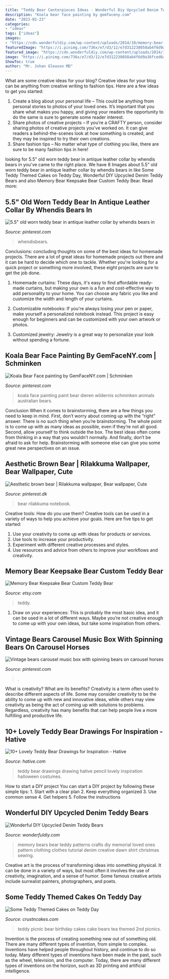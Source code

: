 ```yaml
---
title: "Teddy Bear Centerpieces Ideas - Wonderful Diy Upcycled Denim Teddy Bears"
description: "Koala bear face painting by gemfaceny.com"
date: "2023-02-23"
categories:
- "ideas"
tags: ["ideas"]
images:
- "https://cdn.wonderfuldiy.com/wp-content/uploads/2014/10/memory-bear-wonderfuldiy1.jpg"
featuredImage: "https://i.pinimg.com/736x/e7/d3/12/e7d312238058ab4f6d9a36fced6ae34d.jpg"
featured_image: "https://cdn.wonderfuldiy.com/wp-content/uploads/2014/10/memory-bear-wonderfuldiy1.jpg"
image: "https://i.pinimg.com/736x/e7/d3/12/e7d312238058ab4f6d9a36fced6ae34d.jpg"
ShowToc: true
author: "Mr. Johan Gleason MD"
---
```



What are some creative ideas for your blog?
Creative ideas for your blog can be anything from creative writing to fashion tips. Here are a few ideas to get you started: 
1) Create a blog about your personal life – This could be anything from personal stories to photos of your loved ones. It’s important that you share what makes you happy, and giving your readers the opportunity to do the same is sure to generate some reader interest. 
2) Share photos of creative projects – If you’re a CRAFTY person, consider sharing photos of creative projects you’ve worked on. It can give readers a behind-the-scenes look at how something is created, and they may be inspired to try their own creations. 
3) Share fashion tips – No matter what type of clothing you like, there are sure to be many fashion tips in here!

	

		
looking for 5.5&quot; old worn teddy bear in antique leather collar by whendis bears in you've came to the right place. We have 8 Images about 5.5&quot; old worn teddy bear in antique leather collar by whendis bears in like Some Teddy Themed Cakes on Teddy Day, Wonderful DIY Upcycled Denim Teddy Bears and also Memory Bear Keepsake Bear Custom Teddy Bear. Read more:
		
    
## 5.5&quot; Old Worn Teddy Bear In Antique Leather Collar By Whendis Bears In

<img loading=lazy src="https://i.pinimg.com/736x/46/28/0a/46280a43c6b13a36804d6c784781caa3.jpg" onerror="this.onerror=null;this.src='https://tse2.mm.bing.net/th?id=OIP.Wyi_gDs9CK7QeY6OnmR15wHaJ3&amp;pid=15.1';" alt="5.5&quot; old worn teddy bear in antique leather collar by whendis bears in">

_Source: pinterest.com_

>whendisbears. 

	

Conclusions: concluding thoughts on some of the best ideas for homemade projects.
There are a lot of great ideas for homemade projects out there and it can be hard to decide which one to tackle. Whether you're looking for a quick project or something more involved, these eight projects are sure to get the job done. 
1. Homemade curtains: These days, it's easy to find affordable ready-made curtains, but making your own is a fun and cost-effective way to add personality to your home. You can choose any fabric you like and customize the width and length of your curtains.

2. Customizable notebooks: If you're always losing your pen or paper, make yourself a personalized notebook instead. This project is easy enough for beginners and can be customized with your own artwork or photos.

3. Customized jewelry: Jewelry is a great way to personalize your look without spending a fortune.

    
## Koala Bear Face Painting By GemFaceNY.com | Schminken

<img loading=lazy src="https://i.pinimg.com/736x/dd/c7/03/ddc703b6ad2e353bdfc0a7901ecd0817.jpg" onerror="this.onerror=null;this.src='https://tse3.mm.bing.net/th?id=OIP.zTQcLPqVXrXk4XisDMSHEgDYEg&amp;pid=15.1';" alt="Koala Bear Face painting by GemFaceNY.com | Schminken">

_Source: pinterest.com_

>koala face painting paint bear dieren wildernis schminken animals australian bears. 

	

Conclusion
When it comes to brainstorming, there are a few things you need to keep in mind. First, don’t worry about coming up with the “right” answer. There is no such thing when you’re brainstorming. The whole point is to come up with as many ideas as possible, even if they’re not all good. Second, allow yourself to think outside the box. The best ideas often come from thinking in a way that you wouldn’t normally. And finally, don’t be afraid to ask for help. Brainstorming with someone else can give you some great new perspectives on an issue.

    
## Aesthetic Brown Bear | Rilakkuma Wallpaper, Bear Wallpaper, Cute

<img loading=lazy src="https://i.pinimg.com/736x/c3/c5/8e/c3c58eb40bf971acb24a926d41d12b3b.jpg" onerror="this.onerror=null;this.src='https://tse1.mm.bing.net/th?id=OIP.rxefzGzFjpt_efSxLva7DwHaNN&amp;pid=15.1';" alt="Aesthetic brown bear | Rilakkuma wallpaper, Bear wallpaper, Cute">

_Source: pinterest.dk_

>bear rilakkuma notebook. 

	

Creative tools: How do you use them?
Creative tools can be used in a variety of ways to help you achieve your goals. Here are five tips to get started: 
1. Use your creativity to come up with ideas for products or services.
2. Use tools to increase your productivity.
3. Experiment with different creative processes and styles.
4. Use resources and advice from others to improve your workflows and creativity.

    
## Memory Bear Keepsake Bear Custom Teddy Bear

<img loading=lazy src="https://img1.etsystatic.com/040/1/8986163/il_570xN.557287127_prka.jpg" onerror="this.onerror=null;this.src='https://tse2.mm.bing.net/th?id=OIP.8jmYkc1V6YAkqELOcSwq9QHaLN&amp;pid=15.1';" alt="Memory Bear Keepsake Bear Custom Teddy Bear">

_Source: etsy.com_

>teddy. 

	

1. Draw on your experiences: This is probably the most basic idea, and it can be used in a lot of different ways. Maybe you’re not creative enough to come up with your own ideas, but take some inspiration from others.

    
## Vintage Bears Carousel Music Box With Spinning Bears On Carousel Horses

<img loading=lazy src="https://i.pinimg.com/736x/e7/d3/12/e7d312238058ab4f6d9a36fced6ae34d.jpg" onerror="this.onerror=null;this.src='https://tse2.mm.bing.net/th?id=OIP.TdBPRPENa2o-uimegqDNcQHaJ3&amp;pid=15.1';" alt="Vintage bears carousel music box with spinning bears on carousel horses">

_Source: pinterest.com_

>. 

	

What is creativity? What are its benefits?
Creativity is a term often used to describe different aspects of life. Some may consider creativity to be the ability to come up with new and innovative ideas, while others may view creativity as being the act of coming up with solutions to problems. Regardless, creativity has many benefits that can help people live a more fulfilling and productive life.

    
## 10+ Lovely Teddy Bear Drawings For Inspiration - Hative

<img loading=lazy src="https://hative.com/wp-content/uploads/2013/09/teddy-bear-drawings/teddy-bear-drawing-9.jpg" onerror="this.onerror=null;this.src='https://tse1.mm.bing.net/th?id=OIP.rt3eqNhKGlD95zYzfelS5gHaJ4&amp;pid=15.1';" alt="10+ Lovely Teddy Bear Drawings for Inspiration - Hative">

_Source: hative.com_

>teddy bear drawings drawing hative pencil lovely inspiration halloween costumes. 

	

How to start a DIY project
You can start a DIY project by following these simple tips: 1. Start with a clear plan 2. Keep everything organized 3. Use common sense 4. Get helpers 5. Follow the instructions 
    
## Wonderful DIY Upcycled Denim Teddy Bears

<img loading=lazy src="https://cdn.wonderfuldiy.com/wp-content/uploads/2014/10/memory-bear-wonderfuldiy1.jpg" onerror="this.onerror=null;this.src='https://tse1.mm.bing.net/th?id=OIP.fc4zBCQwsKP5pONk2ioGmwHaJ4&amp;pid=15.1';" alt="Wonderful DIY Upcycled Denim Teddy Bears">

_Source: wonderfuldiy.com_

>memory bears bear teddy patterns crafts diy memorial loved ones pattern clothing clothes tutorial denim creative dawn shirt christmas sewing. 

	

Creative art is the process of transforming ideas into something physical. It can be done in a variety of ways, but most often it involves the use of creativity, imagination, and a sense of humor. Some famous creative artists include surrealist painters, photographers, and poets.

    
## Some Teddy Themed Cakes On Teddy Day

<img loading=lazy src="http://www.crustncakes.com/blog/wp-content/uploads/2016/02/25cd85cde2e5573b83c8e5aafc9bc81b.jpg" onerror="this.onerror=null;this.src='https://tse3.mm.bing.net/th?id=OIP.2pGUq5PbdZJ4Ki2CQAZ5ugHaJ4&amp;pid=15.1';" alt="Some Teddy Themed Cakes on Teddy Day">

_Source: crustncakes.com_

>teddy picnic bear birthday cakes cake bears tea themed 2nd picnics. 

	

Invention is the process of creating something new out of something old. There are many different types of invention, from simple to complex. Inventions have helped people throughout history, and continue to do so today. Many different types of inventions have been made in the past, such as the wheel, television, and the computer. Today, there are many different types of inventions on the horizon, such as 3D printing and artificial intelligence.

